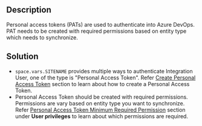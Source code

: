 ## Description

Personal access tokens (PATs) are used to authenticate into Azure DevOps. PAT needs to be created with required permissions based on entity type which needs to synchronize. 

## Solution

* <code class="expression">space.vars.SITENAME</code> provides multiple ways to authenticate Integration User, one of the type is "Personal Access Token". Refer [Create Personal Access Token](../../../connectors/team-foundation-server.md#cloud-vsts-pat) section to learn about how to create a Personal Access Token.
* Personal Access Token should be created with required permissions. Permissions are vary based on entity type you want to synchronize. Refer [Personal Access Token Minimum Required Permission](../../../connectors/team-foundation-server.md#personal-access-token-minimum-required-permission) section under **User privileges** to learn about which permissions are required.


